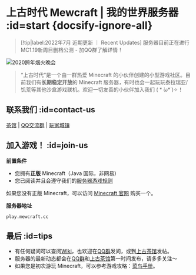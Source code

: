 # 上古时代 Mewcraft | 我的世界服务器 :id=start {docsify-ignore-all}

> [!tip|label:2022年7月 近期更新 ｜ Recent Updates]
> 服务器目前正在进行MC1.19新周目删档公测 - 加QQ群了解详情！

![2020跨年烟火晚会](https://mewcraft-homepage.oss-cn-zhangjiakou.aliyuncs.com/images/2020_fireworks.jpg ':no-zoom')

> “上古时代”是一个由一群热爱 Minecraft 的小伙伴创建的小型游戏社区。目前我们有**长期稳定开放**的 Minecraft 服务器，有时也会一起玩玩泰拉瑞亚/饥荒等其他沙盒游戏联机。欢迎一切友善的小伙伴加入我们 ( * ̀ω*́ )✧！

## 联系我们 :id=contact-us

<i class="fab fa-forumbee"></i>[茶馆][bbs] | <i class="fab fa-qq"></i>[QQ交流群][qqgroup] | <i class="fas fa-home"></i>[玩家城镇](https://bbs.mewcraft.cc/t/towns)

## 加入游戏！ :id=join-us

**前置条件**

- 您拥有**正版** Minecraft（Java 国际，非网易）
- 您已阅读并且会遵守我们的[服务器游戏规则](https://wiki.mewcraft.cc/rules)

如果您没有正版 Minecraft，可以访问 [Minecraft 官网](https://www.minecraft.net/zh-hans/) 购买一个。

**服务器地址**

    play.mewcraft.cc

<!-- 进入游戏后，你可以选择前往以下任意子服务器：

<a class="button" href="#/sur"><i class="fas fa-mug-hot"></i>城镇生存服<br><small>趣味原版生存</small></a>
<a class="button" href="#/cre"><i class="fas fa-splotch"></i>自由创造服<br><small>发挥无限想象</small></a> -->

## 最后<i class="fas fa-quote-right"></i> :id=tips

- 有任何疑问可以查阅[Wiki][wiki]，也欢迎在[QQ群][qqgroup]发问，或到[上古茶馆][bbs]发帖。
- 服务器的最新动态都会在[QQ群][qqgroup]和[上古茶馆][bbs]第一时间发布，请多多关注～
- 如果您是初次游玩 Minecraft，可以参考游戏攻略：[菜鸟手册][beginner-guide]。

[homepage]: https://www.mewcraft.cc/
[wiki]: https://wiki.mewcraft.cc/
[bbs]: https://bbs.mewcraft.cc/
[dynmap]: http://map.mewcraft.cc/
[qqgroup]: https://qm.qq.com/cgi-bin/qm/qr?k=hXMrpi7526OY0Q0SDZemVw1VJEB58Cyh&authKey=Mp6lZ5bZ1l58nDf99s7z0NudcugDWbNx3wVSeKFSSyiBSL7VupJuQZoPmnBWm9gd&noverify=0
[mcwiki]: https://minecraft-zh.gamepedia.com/
[beginner-guide]: http://minecraft-zh.gamepedia.com/%E6%95%99%E7%A8%8B/%E8%8F%9C%E9%B8%9F%E6%89%8B%E5%86%8C
[java]: https://www.java.com/zh_CN/download/
[faq]: /faq
[server-survival]: /sur
[server-creative]: /cre
[server-modded]: /mod
